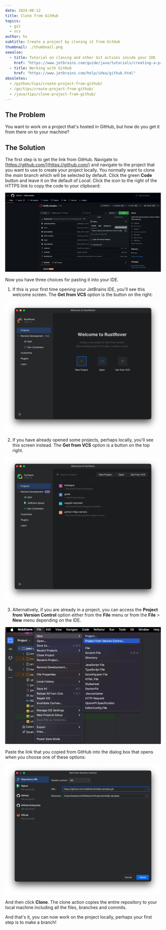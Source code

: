 ```yaml
---
date: 2024-06-12
title: Clone from GitHub
topics:
  - git
  - vcs
author: hs
subtitle: Create a project by cloning it from GitHub
thumbnail: ./thumbnail.png
seealso:
  - title: Tutorial on cloning and other Git actions inside your IDE
    href: "https://www.jetbrains.com/guide/java/tutorials/creating-a-project-from-github/clone-from-github/"
  - title: Working with GitHub
    href: "https://www.jetbrains.com/help/idea/github.html"
obsoletes:
  - /python/tips/create-project-from-github/
  - /go/tips/create-project-from-github/
  - /java/tips/clone-project-from-github/
---
```


## The Problem

You want to work on a project that's hosted in GitHub, but how do you get it from there on to your machine?

## The Solution

The first step is to get the link from GitHub. Navigate to [https://github.com/](https://github.com/) and navigate to the project that you want to use to create your project locally. You normally want to clone the _main_ branch which will be selected by default. Click the green **Code** button and leave it on the default of _Local_. Click the icon to the right of the HTTPS link to copy the code to your clipboard:

![github-code.png](github-code.png)

Now you have three choices for pasting it into your IDE.

1. If this is your first time opening your JetBrains IDE, you'll see this welcome screen. The **Get from VCS** option is the button on the right:

![welcome-screen-no-projects.png](welcome-screen-no-projects.png)

2. If you have already opened some projects, perhaps locally, you'll see this screen instead. The **Get from VCS** option is a button on the top right.

![welcome-screen-projects.png](welcome-screen-projects.png)

3. Alternatively, if you are already in a project, you can access the **Project from Version Control** option either from the **File** menu or from the **File** > **New** menu depending on the IDE.

![file-new-project-from-version-control.png](file-new-project-from-version-control.png)

Paste the link that you copied from GitHub into the dialog box that opens when you choose one of these options:

![paste-git-hub-link.png](paste-git-hub-link.png)

And then click **Clone**. The clone action copies the entire repository to your local machine including all the files, branches and commits.

And that's it, you can now work on the project locally, perhaps your first step is to make a branch!
